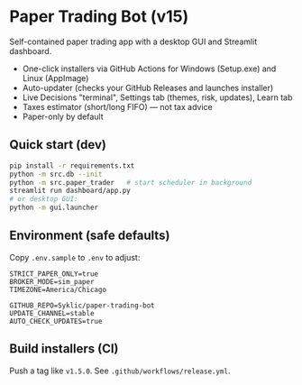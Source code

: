 # Paper Trading Bot (v15)

Self-contained paper trading app with a desktop GUI and Streamlit dashboard.
- One-click installers via GitHub Actions for Windows (Setup.exe) and Linux (AppImage)
- Auto-updater (checks your GitHub Releases and launches installer)
- Live Decisions "terminal", Settings tab (themes, risk, updates), Learn tab
- Taxes estimator (short/long FIFO) — not tax advice
- Paper-only by default

## Quick start (dev)
```bash
pip install -r requirements.txt
python -m src.db --init
python -m src.paper_trader   # start scheduler in background
streamlit run dashboard/app.py
# or desktop GUI:
python -m gui.launcher
```

## Environment (safe defaults)
Copy `.env.sample` to `.env` to adjust:
```
STRICT_PAPER_ONLY=true
BROKER_MODE=sim_paper
TIMEZONE=America/Chicago

GITHUB_REPO=Syklic/paper-trading-bot
UPDATE_CHANNEL=stable
AUTO_CHECK_UPDATES=true
```

## Build installers (CI)
Push a tag like `v1.5.0`. See `.github/workflows/release.yml`.
